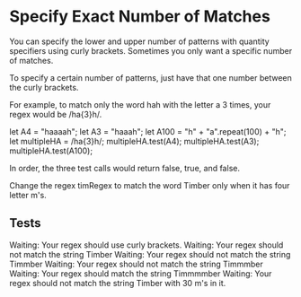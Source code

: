 # Specify Exact Number of Matches

You can specify the lower and upper number of patterns with quantity specifiers using curly brackets. Sometimes you only want a specific number of matches.

To specify a certain number of patterns, just have that one number between the curly brackets.

For example, to match only the word hah with the letter a 3 times, your regex would be /ha{3}h/.

let A4 = "haaaah";
let A3 = "haaah";
let A100 = "h" + "a".repeat(100) + "h";
let multipleHA = /ha{3}h/;
multipleHA.test(A4);
multipleHA.test(A3);
multipleHA.test(A100);

In order, the three test calls would return false, true, and false.

Change the regex timRegex to match the word Timber only when it has four letter m's.

## Tests

Waiting: Your regex should use curly brackets.
Waiting: Your regex should not match the string Timber
Waiting: Your regex should not match the string Timmber
Waiting: Your regex should not match the string Timmmber
Waiting: Your regex should match the string Timmmmber
Waiting: Your regex should not match the string Timber with 30 m's in it.
